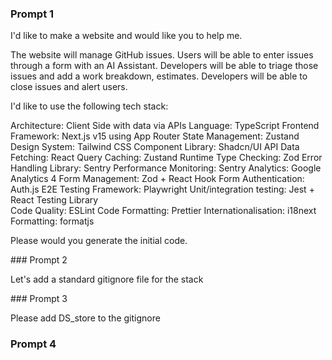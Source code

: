 ### Prompt 1

I'd like to make a website and would like you to help me.

The website will manage GitHub issues. Users will be able to enter issues through a form with an AI Assistant. Developers will be able to triage those issues and add a work breakdown, estimates. Developers will be able to close issues and alert users. 

I'd like to use the following tech stack:  

Architecture: Client Side with data via APIs
Language: TypeScript
Frontend Framework: Next.js v15 using App Router
State Management: Zustand
Design System: Tailwind CSS
Component Library: Shadcn/UI
API Data Fetching: React Query
Caching: Zustand
Runtime Type Checking: Zod
Error Handling Library: Sentry
Performance Monitoring: Sentry
Analytics: Google Analytics 4
Form Management: Zod + React Hook Form
Authentication: Auth.js
E2E Testing Framework: Playwright
Unit/integration testing: Jest + React Testing Library  
Code Quality: ESLint
Code Formatting: Prettier
Internationalisation: i18next
Formatting: formatjs

Please would you generate the initial code. 

### Prompt 2 

Let's add a standard gitignore file for the stack

### Prompt 3

Please add DS_store to the gitignore

### Prompt 4 

